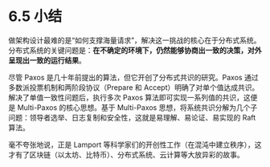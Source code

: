 # 6.5 小结

做架构设计最难的是“如何支撑海量请求”，解决这一挑战的核心在于分布式系统。分布式系统的关键问题是：**在不确定的环境下，仍然能够协商出一致的决策，对外呈现出一致的运行结果**。

尽管 Paxos 是几十年前提出的算法，但它开创了分布式共识的研究。Paxos 通过多数派投票机制和两阶段协议（Prepare 和 Accept）明确了对单个值达成共识。解决了单值一致性问题后，执行多次 Paxos 算法即可实现一系列值的共识，这便是 Multi-Paxos 的核心思想。基于 Multi-Paxos 思想，将系统共识分解为几个子问题：领导者选举、日志复制和安全性，这就是易理解、易论证、易实现的 Raft 算法。


毫不夸张地说，正是 Lamport 等科学家们的开创性工作（在混沌中建立秩序），这才有了区块链（以太坊、比特币）、分布式系统、云计算等大放异彩的故事。